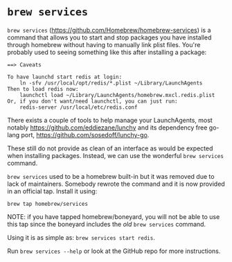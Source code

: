 # `brew services`

`brew services` (https://github.com/Homebrew/homebrew-services) is a command that allows you to start and
stop packages you have installed through homebrew without having to
manually link plist files. You're probably used to seeing something
like this after installing a package:

```
==> Caveats

To have launchd start redis at login:
    ln -sfv /usr/local/opt/redis/*.plist ~/Library/LaunchAgents
Then to load redis now:
    launchctl load ~/Library/LaunchAgents/homebrew.mxcl.redis.plist
Or, if you don't want/need launchctl, you can just run:
    redis-server /usr/local/etc/redis.conf
```

There exists a couple of tools to help manage your LaunchAgents, most
notably https://github.com/eddiezane/lunchy and its dependency free
go-lang port, https://github.com/sosedoff/lunchy-go.

These still do not provide as clean of an interface as would be
expected when installing packages. Instead, we can use the wonderful
`brew services` command.

`brew services` used to be a homebrew built-in but it was removed due
to lack of maintainers. Somebody rewrote the command and it is now
provided in an official tap. Install it using:

```
brew tap homebrew/services
```

NOTE: if you have tapped homebrew/boneyard, you will not be able to
use this tap since the boneyard includes the _old_ `brew services`
command.

Using it is as simple as: `brew services start redis`.

Run `brew services --help` or look at the GitHub repo for more instructions.
